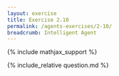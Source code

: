 ```yaml
---
layout: exercise
title: Exercise 2.10
permalink: /agents-exercises/2-10/
breadcrumb: Intelligent Agent
---
```


{% include mathjax_support %}

<div><i class="arrow-up loader" data-chapter="agents-exercises" data-exercise="ex_10" data-rating="0"></i></div>
{% include_relative question.md %}

